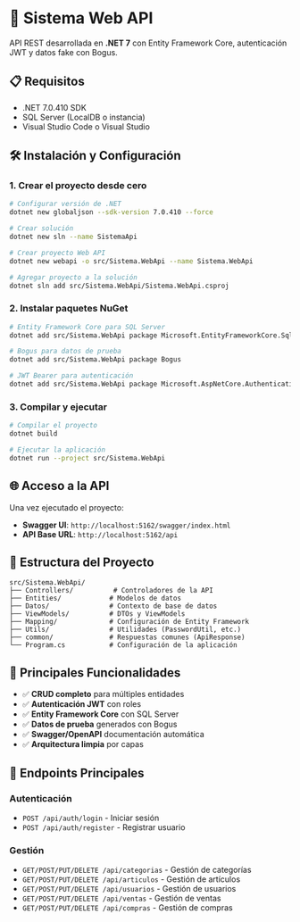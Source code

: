# 🚀 Sistema Web API

API REST desarrollada en **.NET 7** con Entity Framework Core, autenticación JWT y datos fake con Bogus.

## 📋 Requisitos

- .NET 7.0.410 SDK
- SQL Server (LocalDB o instancia)
- Visual Studio Code o Visual Studio

## 🛠️ Instalación y Configuración

### 1. Crear el proyecto desde cero

```bash
# Configurar versión de .NET
dotnet new globaljson --sdk-version 7.0.410 --force

# Crear solución
dotnet new sln --name SistemaApi

# Crear proyecto Web API
dotnet new webapi -o src/Sistema.WebApi --name Sistema.WebApi

# Agregar proyecto a la solución
dotnet sln add src/Sistema.WebApi/Sistema.WebApi.csproj
```

### 2. Instalar paquetes NuGet

```bash
# Entity Framework Core para SQL Server
dotnet add src/Sistema.WebApi package Microsoft.EntityFrameworkCore.SqlServer --version 7.0.20

# Bogus para datos de prueba
dotnet add src/Sistema.WebApi package Bogus

# JWT Bearer para autenticación
dotnet add src/Sistema.WebApi package Microsoft.AspNetCore.Authentication.JwtBearer
```

### 3. Compilar y ejecutar

```bash
# Compilar el proyecto
dotnet build

# Ejecutar la aplicación
dotnet run --project src/Sistema.WebApi
```

## 🌐 Acceso a la API

Una vez ejecutado el proyecto:

- **Swagger UI**: `http://localhost:5162/swagger/index.html`
- **API Base URL**: `http://localhost:5162/api`

## 📁 Estructura del Proyecto

```
src/Sistema.WebApi/
├── Controllers/          # Controladores de la API
├── Entities/            # Modelos de datos
├── Datos/               # Contexto de base de datos
├── ViewModels/          # DTOs y ViewModels
├── Mapping/             # Configuración de Entity Framework
├── Utils/               # Utilidades (PasswordUtil, etc.)
├── common/              # Respuestas comunes (ApiResponse)
└── Program.cs           # Configuración de la aplicación
```

## 🔧 Principales Funcionalidades

- ✅ **CRUD completo** para múltiples entidades
- ✅ **Autenticación JWT** con roles
- ✅ **Entity Framework Core** con SQL Server
- ✅ **Datos de prueba** generados con Bogus
- ✅ **Swagger/OpenAPI** documentación automática
- ✅ **Arquitectura limpia** por capas

## 🎯 Endpoints Principales

### Autenticación
- `POST /api/auth/login` - Iniciar sesión
- `POST /api/auth/register` - Registrar usuario

### Gestión
- `GET/POST/PUT/DELETE /api/categorias` - Gestión de categorías
- `GET/POST/PUT/DELETE /api/articulos` - Gestión de artículos
- `GET/POST/PUT/DELETE /api/usuarios` - Gestión de usuarios
- `GET/POST/PUT/DELETE /api/ventas` - Gestión de ventas
- `GET/POST/PUT/DELETE /api/compras` - Gestión de compras

